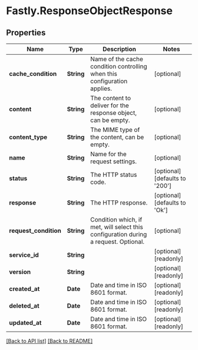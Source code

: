 # Fastly.ResponseObjectResponse

## Properties

Name | Type | Description | Notes
------------ | ------------- | ------------- | -------------
**cache_condition** | **String** | Name of the cache condition controlling when this configuration applies. | [optional] 
**content** | **String** | The content to deliver for the response object, can be empty. | [optional] 
**content_type** | **String** | The MIME type of the content, can be empty. | [optional] 
**name** | **String** | Name for the request settings. | [optional] 
**status** | **String** | The HTTP status code. | [optional]  [defaults to '200']
**response** | **String** | The HTTP response. | [optional]  [defaults to 'Ok']
**request_condition** | **String** | Condition which, if met, will select this configuration during a request. Optional. | [optional] 
**service_id** | **String** |  | [optional] [readonly] 
**version** | **String** |  | [optional] [readonly] 
**created_at** | **Date** | Date and time in ISO 8601 format. | [optional] [readonly] 
**deleted_at** | **Date** | Date and time in ISO 8601 format. | [optional] [readonly] 
**updated_at** | **Date** | Date and time in ISO 8601 format. | [optional] [readonly] 


[[Back to API list]](../../README.md#endpoints) [[Back to README]](../../README.md)
